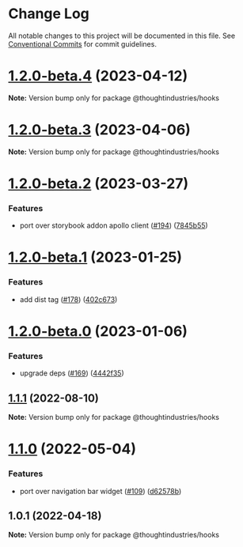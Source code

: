 # Change Log

All notable changes to this project will be documented in this file.
See [Conventional Commits](https://conventionalcommits.org) for commit guidelines.

# [1.2.0-beta.4](https://github.com/thoughtindustries/helium/compare/@thoughtindustries/hooks@1.2.0-beta.2...@thoughtindustries/hooks@1.2.0-beta.4) (2023-04-12)

**Note:** Version bump only for package @thoughtindustries/hooks





# [1.2.0-beta.3](https://github.com/thoughtindustries/helium/compare/@thoughtindustries/hooks@1.2.0-beta.2...@thoughtindustries/hooks@1.2.0-beta.3) (2023-04-06)

**Note:** Version bump only for package @thoughtindustries/hooks





# [1.2.0-beta.2](https://github.com/thoughtindustries/helium/compare/@thoughtindustries/hooks@1.2.0-beta.1...@thoughtindustries/hooks@1.2.0-beta.2) (2023-03-27)


### Features

* port over storybook addon apollo client ([#194](https://github.com/thoughtindustries/helium/issues/194)) ([7845b55](https://github.com/thoughtindustries/helium/commit/7845b55144e452b8baab4e9bdae9510ebfb91819))





# [1.2.0-beta.1](https://github.com/thoughtindustries/helium/compare/@thoughtindustries/hooks@1.2.0-beta.0...@thoughtindustries/hooks@1.2.0-beta.1) (2023-01-25)


### Features

* add dist tag ([#178](https://github.com/thoughtindustries/helium/issues/178)) ([402c673](https://github.com/thoughtindustries/helium/commit/402c67371b68a72d488c977701551b8a91ef5959))





# [1.2.0-beta.0](https://github.com/thoughtindustries/helium/compare/@thoughtindustries/hooks@1.1.1...@thoughtindustries/hooks@1.2.0-beta.0) (2023-01-06)


### Features

* upgrade deps ([#169](https://github.com/thoughtindustries/helium/issues/169)) ([4442f35](https://github.com/thoughtindustries/helium/commit/4442f35f6013119bb5e9baf154bdab9a3583b543))





## [1.1.1](https://github.com/thoughtindustries/helium/compare/@thoughtindustries/hooks@1.1.0...@thoughtindustries/hooks@1.1.1) (2022-08-10)

**Note:** Version bump only for package @thoughtindustries/hooks





# [1.1.0](https://github.com/thoughtindustries/helium/compare/@thoughtindustries/hooks@1.0.1...@thoughtindustries/hooks@1.1.0) (2022-05-04)


### Features

* port over navigation bar widget ([#109](https://github.com/thoughtindustries/helium/issues/109)) ([d62578b](https://github.com/thoughtindustries/helium/commit/d62578ba51972fb3f442c84ae5961de13cfdf7e1))





## 1.0.1 (2022-04-18)

**Note:** Version bump only for package @thoughtindustries/hooks
